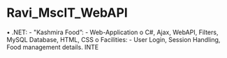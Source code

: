 # Ravi_MscIT_WebAPI

•	.NET: -   "Kashmira Food”: - Web-Application
o	C#, Ajax, WebAPI, Filters, MySQL Database, HTML, CSS
o	Facilities: - User Login, Session Handling, Food management details.
INTE
